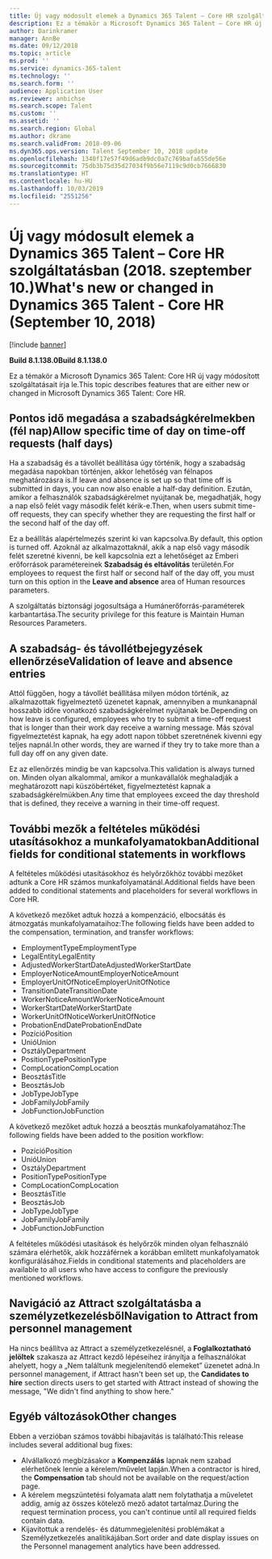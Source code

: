 ```yaml
---
title: Új vagy módosult elemek a Dynamics 365 Talent – Core HR szolgáltatásban (2018. szeptember 10.)
description: Ez a témakör a Microsoft Dynamics 365 Talent – Core HR új vagy módosított szolgáltatásait írja le.
author: Darinkramer
manager: AnnBe
ms.date: 09/12/2018
ms.topic: article
ms.prod: ''
ms.service: dynamics-365-talent
ms.technology: ''
ms.search.form: ''
audience: Application User
ms.reviewer: anbichse
ms.search.scope: Talent
ms.custom: ''
ms.assetid: ''
ms.search.region: Global
ms.author: dkrame
ms.search.validFrom: 2018-09-06
ms.dyn365.ops.version: Talent September 10, 2018 update
ms.openlocfilehash: 1340f17e57f49d6adb9dc0a7c769bafa655de56e
ms.sourcegitcommit: 75db3b75d35d27034f9b56e7119c9d0cb7666830
ms.translationtype: HT
ms.contentlocale: hu-HU
ms.lasthandoff: 10/03/2019
ms.locfileid: "2551256"
---
```

# <a name="whats-new-or-changed-in-dynamics-365-talent---core-hr-september-10-2018"></a><span data-ttu-id="e023c-103">Új vagy módosult elemek a Dynamics 365 Talent – Core HR szolgáltatásban (2018. szeptember 10.)</span><span class="sxs-lookup"><span data-stu-id="e023c-103">What's new or changed in Dynamics 365 Talent - Core HR (September 10, 2018)</span></span>

[!include [banner](includes/banner.md)]

<span data-ttu-id="e023c-104">**Build 8.1.138.0**</span><span class="sxs-lookup"><span data-stu-id="e023c-104">**Build 8.1.138.0**</span></span>

<span data-ttu-id="e023c-105">Ez a témakör a Microsoft Dynamics 365 Talent: Core HR új vagy módosított szolgáltatásait írja le.</span><span class="sxs-lookup"><span data-stu-id="e023c-105">This topic describes features that are either new or changed in Microsoft Dynamics 365 Talent: Core HR.</span></span>

## <a name="allow-specific-time-of-day-on-time-off-requests-half-days"></a><span data-ttu-id="e023c-106">Pontos idő megadása a szabadságkérelmekben (fél nap)</span><span class="sxs-lookup"><span data-stu-id="e023c-106">Allow specific time of day on time-off requests (half days)</span></span>

<span data-ttu-id="e023c-107">Ha a szabadság és a távollét beállítása úgy történik, hogy a szabadság megadása napokban történjen, akkor lehetőség van félnapos meghatározásra is.</span><span class="sxs-lookup"><span data-stu-id="e023c-107">If leave and absence is set up so that time off is submitted in days, you can now also enable a half-day definition.</span></span> <span data-ttu-id="e023c-108">Ezután, amikor a felhasználók szabadságkérelmet nyújtanak be, megadhatják, hogy a nap első felét vagy második felét kérik-e.</span><span class="sxs-lookup"><span data-stu-id="e023c-108">Then, when users submit time-off requests, they can specify whether they are requesting the first half or the second half of the day off.</span></span>

<span data-ttu-id="e023c-109">Ez a beállítás alapértelmezés szerint ki van kapcsolva.</span><span class="sxs-lookup"><span data-stu-id="e023c-109">By default, this option is turned off.</span></span> <span data-ttu-id="e023c-110">Azoknál az alkalmazottaknál, akik a nap első vagy második felét szeretné kivenni, be kell kapcsolnia ezt a lehetőséget az Emberi erőforrások paramétereinek **Szabadság és eltávolítás** területén.</span><span class="sxs-lookup"><span data-stu-id="e023c-110">For employees to request the first half or second half of the day off, you must turn on this option in the **Leave and absence** area of Human resources parameters.</span></span>

<span data-ttu-id="e023c-111">A szolgáltatás biztonsági jogosultsága a Humánerőforrás-paraméterek karbantartása.</span><span class="sxs-lookup"><span data-stu-id="e023c-111">The security privilege for this feature is Maintain Human Resources Parameters.</span></span>

## <a name="validation-of-leave-and-absence-entries"></a><span data-ttu-id="e023c-112">A szabadság- és távollétbejegyzések ellenőrzése</span><span class="sxs-lookup"><span data-stu-id="e023c-112">Validation of leave and absence entries</span></span>

<span data-ttu-id="e023c-113">Attól függően, hogy a távollét beállítása milyen módon történik, az alkalmazottak figyelmeztető üzenetet kapnak, amennyiben a munkanapnál hosszabb időre vonatkozó szabadságkérelmet nyújtanak be.</span><span class="sxs-lookup"><span data-stu-id="e023c-113">Depending on how leave is configured, employees who try to submit a time-off request that is longer than their work day receive a warning message.</span></span> <span data-ttu-id="e023c-114">Más szóval figyelmeztetést kapnak, ha egy adott napon többet szeretnének kivenni egy teljes napnál.</span><span class="sxs-lookup"><span data-stu-id="e023c-114">In other words, they are warned if they try to take more than a full day off on any given date.</span></span>

<span data-ttu-id="e023c-115">Ez az ellenőrzés mindig be van kapcsolva.</span><span class="sxs-lookup"><span data-stu-id="e023c-115">This validation is always turned on.</span></span> <span data-ttu-id="e023c-116">Minden olyan alkalommal, amikor a munkavállalók meghaladják a meghatározott napi küszöbértéket, figyelmeztetést kapnak a szabadságkérelmükben.</span><span class="sxs-lookup"><span data-stu-id="e023c-116">Any time that employees exceed the day threshold that is defined, they receive a warning in their time-off request.</span></span>

## <a name="additional-fields-for-conditional-statements-in-workflows"></a><span data-ttu-id="e023c-117">További mezők a feltételes működési utasításokhoz a munkafolyamatokban</span><span class="sxs-lookup"><span data-stu-id="e023c-117">Additional fields for conditional statements in workflows</span></span>

<span data-ttu-id="e023c-118">A feltételes működési utasításokhoz és helyőrzőkhöz további mezőket adtunk a Core HR számos munkafolyamatánál.</span><span class="sxs-lookup"><span data-stu-id="e023c-118">Additional fields have been added to conditional statements and placeholders for several workflows in Core HR.</span></span>

<span data-ttu-id="e023c-119">A következő mezőket adtuk hozzá a kompenzáció, elbocsátás és átmozgatás munkafolyamataihoz:</span><span class="sxs-lookup"><span data-stu-id="e023c-119">The following fields have been added to the compensation, termination, and transfer workflows:</span></span>

- <span data-ttu-id="e023c-120">EmploymentType</span><span class="sxs-lookup"><span data-stu-id="e023c-120">EmploymentType</span></span>
- <span data-ttu-id="e023c-121">LegalEntity</span><span class="sxs-lookup"><span data-stu-id="e023c-121">LegalEntity</span></span>
- <span data-ttu-id="e023c-122">AdjustedWorkerStartDate</span><span class="sxs-lookup"><span data-stu-id="e023c-122">AdjustedWorkerStartDate</span></span>
- <span data-ttu-id="e023c-123">EmployerNoticeAmount</span><span class="sxs-lookup"><span data-stu-id="e023c-123">EmployerNoticeAmount</span></span>
- <span data-ttu-id="e023c-124">EmployerUnitOfNotice</span><span class="sxs-lookup"><span data-stu-id="e023c-124">EmployerUnitOfNotice</span></span>
- <span data-ttu-id="e023c-125">TransitionDate</span><span class="sxs-lookup"><span data-stu-id="e023c-125">TransitionDate</span></span>
- <span data-ttu-id="e023c-126">WorkerNoticeAmount</span><span class="sxs-lookup"><span data-stu-id="e023c-126">WorkerNoticeAmount</span></span>
- <span data-ttu-id="e023c-127">WorkerStartDate</span><span class="sxs-lookup"><span data-stu-id="e023c-127">WorkerStartDate</span></span>
- <span data-ttu-id="e023c-128">WorkerUnitOfNotice</span><span class="sxs-lookup"><span data-stu-id="e023c-128">WorkerUnitOfNotice</span></span>
- <span data-ttu-id="e023c-129">ProbationEndDate</span><span class="sxs-lookup"><span data-stu-id="e023c-129">ProbationEndDate</span></span>
- <span data-ttu-id="e023c-130">Pozíció</span><span class="sxs-lookup"><span data-stu-id="e023c-130">Position</span></span>
- <span data-ttu-id="e023c-131">Unió</span><span class="sxs-lookup"><span data-stu-id="e023c-131">Union</span></span>
- <span data-ttu-id="e023c-132">Osztály</span><span class="sxs-lookup"><span data-stu-id="e023c-132">Department</span></span>
- <span data-ttu-id="e023c-133">PositionType</span><span class="sxs-lookup"><span data-stu-id="e023c-133">PositionType</span></span>
- <span data-ttu-id="e023c-134">CompLocation</span><span class="sxs-lookup"><span data-stu-id="e023c-134">CompLocation</span></span>
- <span data-ttu-id="e023c-135">Beosztás</span><span class="sxs-lookup"><span data-stu-id="e023c-135">Title</span></span>
- <span data-ttu-id="e023c-136">Beosztás</span><span class="sxs-lookup"><span data-stu-id="e023c-136">Job</span></span>
- <span data-ttu-id="e023c-137">JobType</span><span class="sxs-lookup"><span data-stu-id="e023c-137">JobType</span></span>
- <span data-ttu-id="e023c-138">JobFamily</span><span class="sxs-lookup"><span data-stu-id="e023c-138">JobFamily</span></span>
- <span data-ttu-id="e023c-139">JobFunction</span><span class="sxs-lookup"><span data-stu-id="e023c-139">JobFunction</span></span>

<span data-ttu-id="e023c-140">A következő mezőket adtuk hozzá a beosztás munkafolyamatához:</span><span class="sxs-lookup"><span data-stu-id="e023c-140">The following fields have been added to the position workflow:</span></span>

- <span data-ttu-id="e023c-141">Pozíció</span><span class="sxs-lookup"><span data-stu-id="e023c-141">Position</span></span>
- <span data-ttu-id="e023c-142">Unió</span><span class="sxs-lookup"><span data-stu-id="e023c-142">Union</span></span>
- <span data-ttu-id="e023c-143">Osztály</span><span class="sxs-lookup"><span data-stu-id="e023c-143">Department</span></span>
- <span data-ttu-id="e023c-144">PositionType</span><span class="sxs-lookup"><span data-stu-id="e023c-144">PositionType</span></span>
- <span data-ttu-id="e023c-145">CompLocation</span><span class="sxs-lookup"><span data-stu-id="e023c-145">CompLocation</span></span>
- <span data-ttu-id="e023c-146">Beosztás</span><span class="sxs-lookup"><span data-stu-id="e023c-146">Title</span></span>
- <span data-ttu-id="e023c-147">Beosztás</span><span class="sxs-lookup"><span data-stu-id="e023c-147">Job</span></span>
- <span data-ttu-id="e023c-148">JobType</span><span class="sxs-lookup"><span data-stu-id="e023c-148">JobType</span></span>
- <span data-ttu-id="e023c-149">JobFamily</span><span class="sxs-lookup"><span data-stu-id="e023c-149">JobFamily</span></span>
- <span data-ttu-id="e023c-150">JobFunction</span><span class="sxs-lookup"><span data-stu-id="e023c-150">JobFunction</span></span>

<span data-ttu-id="e023c-151">A feltételes működési utasítások és helyőrzők minden olyan felhasználó számára elérhetők, akik hozzáférnek a korábban említett munkafolyamatok konfigurálásához.</span><span class="sxs-lookup"><span data-stu-id="e023c-151">Fields in conditional statements and placeholders are available to all users who have access to configure the previously mentioned workflows.</span></span>

## <a name="navigation-to-attract-from-personnel-management"></a><span data-ttu-id="e023c-152">Navigáció az Attract szolgáltatásba a személyzetkezelésből</span><span class="sxs-lookup"><span data-stu-id="e023c-152">Navigation to Attract from personnel management</span></span>

<span data-ttu-id="e023c-153">Ha nincs beállítva az Attract a személyzetkezelésnél, a **Foglalkoztatható jelöltek** szakasza az Attract kezdő lépéseihez irányítja a felhasználókat ahelyett, hogy a „Nem találtunk megjelenítendő elemeket” üzenetet adná.</span><span class="sxs-lookup"><span data-stu-id="e023c-153">In personnel management, if Attract hasn't been set up, the **Candidates to hire** section directs users to get started with Attract instead of showing the message, "We didn't find anything to show here."</span></span>

## <a name="other-changes"></a><span data-ttu-id="e023c-154">Egyéb változások</span><span class="sxs-lookup"><span data-stu-id="e023c-154">Other changes</span></span>

<span data-ttu-id="e023c-155">Ebben a verzióban számos további hibajavítás is található:</span><span class="sxs-lookup"><span data-stu-id="e023c-155">This release includes several additional bug fixes:</span></span>

- <span data-ttu-id="e023c-156">Alvállalkozó megbízásakor a **Kompenzálás** lapnak nem szabad elérhetőnek lennie a kérelem/művelet lapján.</span><span class="sxs-lookup"><span data-stu-id="e023c-156">When a contractor is hired, the **Compensation** tab should not be available on the request/action page.</span></span>
- <span data-ttu-id="e023c-157">A kérelem megszüntetési folyamata alatt nem folytathatja a műveletet addig, amíg az összes kötelező mező adatot tartalmaz.</span><span class="sxs-lookup"><span data-stu-id="e023c-157">During the request termination process, you can't continue until all required fields contain data.</span></span>
- <span data-ttu-id="e023c-158">Kijavítottuk a rendelés- és dátummegjelenítési problémákat a Személyzetkezelés analitikájában.</span><span class="sxs-lookup"><span data-stu-id="e023c-158">Sort order and date display issues on the Personnel management analytics have been addressed.</span></span>
